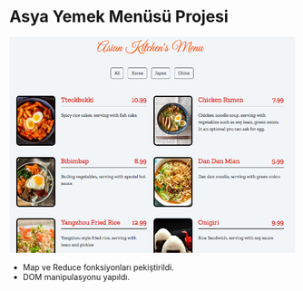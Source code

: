 # Asya Yemek Menüsü Projesi

![Project View](./ss.png)

- Map ve Reduce fonksiyonları pekiştirildi.
- DOM manipulasyonu yapıldı.
